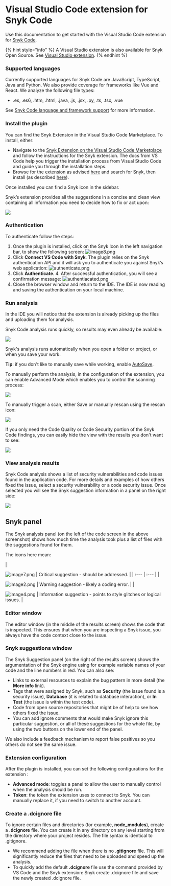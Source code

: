 # Visual Studio Code extension for Snyk Code

Use this documentation to get started with the Visual Studio Code extension for [Snyk Code](https://docs.snyk.io/snyk-code).

{% hint style="info" %}
A Visual Studio extension is also available for Snyk Open Source. See [Visual Studio extension](https://docs.snyk.io/integrations/untitled/visual-studio-extension).
{% endhint %}

### Supported languages

Currently supported languages for Snyk Code are JavaScript, TypeScript, Java and Python. We also provide coverage for frameworks like Vue and React. We analyze the following file types:

* .es, .es6, .htm, .html, .java, .js, .jsx, .py, .ts, .tsx, .vue

See [Snyk Code language and framework support](https://docs.snyk.io/snyk-code/snyk-code-language-and-framework-support) for more information.

### Install the plugin

You can find the Snyk Extension in the Visual Studio Code Marketplace. To install, either:

* Navigate to the [Snyk Extension on the Visual Studio Code Marketplace](https://marketplace.visualstudio.com/items?itemName=snyk-security.snyk-vulnerability-scanner) and follow the instructions for the Snyk extension. The docs from VS Code help you trigger the installation process from Visual Studio Code and guide you through the installation steps.
* Browse for the extension as advised [here](https://code.visualstudio.com/docs/editor/extension-gallery#_browse-for-extensions) and search for Snyk, then install \(as described [here](https://code.visualstudio.com/docs/editor/extension-gallery#_install-an-extension)\).

Once installed you can find a Snyk icon in the sidebar.

Snyk’s extension provides all the suggestions in a concise and clean view containing all information you need to decide how to fix or act upon:

![](../../.gitbook/assets/image%20%2850%29.png)

### Authentication

To authenticate follow the steps:

1. Once the plugin is installed, click on the Snyk Icon in the left navigation bar, to show the following screen: ![image8.png](../../.gitbook/assets/image8.png)
2. Click **Connect VS Code with Snyk**. The plugin relies on the Snyk authentication API and it will ask you to authenticate you against Snyk’s web application: ![authenticate.png](../../.gitbook/assets/authenticate.png) 
3. Click **Authenticate**. 4. After successful authentication, you will see a confirmation message: ![authentiacated.png](../../.gitbook/assets/authentiacated.png) 
4. Close the browser window and return to the IDE. The IDE is now reading and saving the authentication on your local machine.

### Run analysis

In the IDE you will notice that the extension is already picking up the files and uploading them for analysis.

Snyk Code analysis runs quickly, so results may even already be available:

![](../../.gitbook/assets/run-analysis_results.png)

Snyk's analysis runs automatically when you open a folder or project, or when you save your work.

**Tip**: if you don't like to manually save while working, enable [AutoSave](https://code.visualstudio.com/docs/editor/codebasics#_save-auto-save).

To manually perform the analysis, in the configuration of the extension, you can enable Advanced Mode which enables you to control the scanning process:

![](../../.gitbook/assets/image%20%2851%29.png)

To manually trigger a scan, either Save or manually rescan using the rescan icon:

![](../../.gitbook/assets/image%20%2852%29.png)

If you only need the Code Quality or Code Security portion of the Snyk Code findings, you can easily hide the view with the results you don't want to see:

![](../../.gitbook/assets/configure-snyk-code-quality-code-security.png)

### View analysis results

Snyk Code analysis shows a list of security vulnerabilities and code issues found in the application code. For more details and examples of how others fixed the issue, select a security vulnerability or a code security issue. Once selected you will see the Snyk suggestion information in a panel on the right side:

![](../../.gitbook/assets/install-the-plugin_suggestion-example-1-.png)

## Snyk panel

The Snyk analysis panel \(on the left of the code screen in the above screenshot\) shows how much time the analysis took plus a list of files with the suggestions found for them.

The icons here mean:

\|

![image7.png](../../.gitbook/assets/image7%20%281%29.png) \| Critical suggestion - should be addressed. \| \| :--- \| :--- \| \|

![image2.png](../../.gitbook/assets/image2-6-.png) \| Warning suggestion - likely a coding error. \| \|

![image4.png](../../.gitbook/assets/image4-4-.png) \| Information suggestion - points to style glitches or logical issues. \|

### Editor window

The editor window \(in the middle of the results screen\) shows the code that is inspected. This ensures that when you are inspecting a Snyk issue, you always have the code context close to the issue.

### Snyk suggestions window

The Snyk Suggestion panel \(on the right of the results screen\) shows the argumentation of the Snyk engine using for example variable names of your code and the line numbers in red. You can also see:

* Links to external resources to explain the bug pattern in more detail \(the **More info** link\). 
* Tags that were assigned by Snyk, such as **Security** \(the issue found is a security issue\), **Database** \(it is related to database interaction\), or **In Test** \(the issue is within the test code\). 
* Code from open source repositories that might be of help to see how others fixed the issue. 
* You can add ignore comments that would make Snyk ignore this particular suggestion, or all of these suggestions for the whole file, by using the two buttons on the lower end of the panel.

We also include a feedback mechanism to report false positives so you others do not see the same issue.

### Extension configuration

After the plugin is installed, you can set the following configurations for the extension :

* **Advanced mode**: toggles a panel to allow the user to manually control when the analysis should be run.
* **Token**: the token the extension uses to connect to Snyk. You can manually replace it, if you need to switch to another account.

### Create a .dcignore file

To ignore certain files and directories \(for example, **node\_modules**\), create a **.dcignore** file. You can create it in any directory on any level starting from the directory where your project resides. The file syntax is identical to .gitignore.

* We recommend adding the file when there is no **.gitignore** file. This will significantly reduce the files that need to be uploaded and speed up the analysis.
* To quickly add the default **.dcignore** file use the command provided by VS Code and the Snyk extension: Snyk create .dcignore file and save the newly created .dcignore file.

